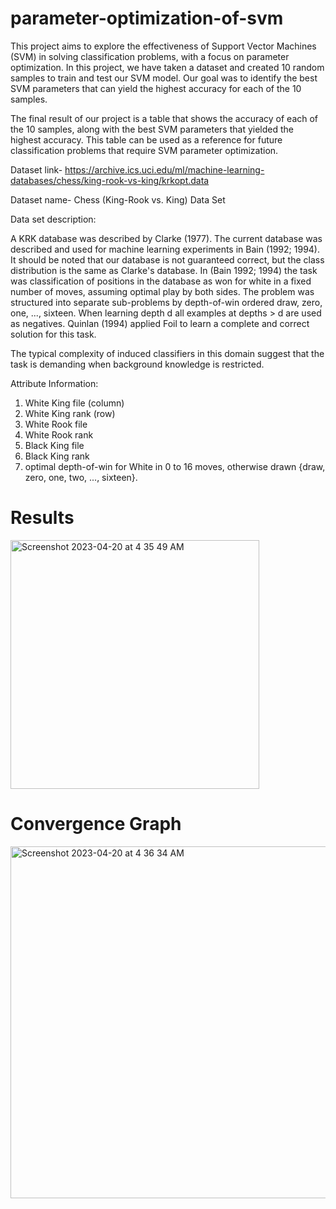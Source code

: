 # parameter-optimization-of-svm
This project aims to explore the effectiveness of Support Vector Machines (SVM) in solving classification problems, with a focus on parameter optimization. In this project, we have taken a dataset and created 10 random samples to train and test our SVM model. Our goal was to identify the best SVM parameters that can yield the highest accuracy for each of the 10 samples.

The final result of our project is a table that shows the accuracy of each of the 10 samples, along with the best SVM parameters that yielded the highest accuracy. This table can be used as a reference for future classification problems that require SVM parameter optimization.

Dataset link- https://archive.ics.uci.edu/ml/machine-learning-databases/chess/king-rook-vs-king/krkopt.data

Dataset name- Chess (King-Rook vs. King) Data Set

Data set description:

A KRK database was described by Clarke (1977). The current database was described and used for machine learning experiments in Bain (1992; 1994). It should be noted that our database is not guaranteed correct, but the class distribution is the same as Clarke's database. In (Bain 1992; 1994) the task was classification of positions in the database as won for white in a fixed number of moves, assuming optimal play by both sides. The problem was structured into separate sub-problems by depth-of-win ordered draw, zero, one, ..., sixteen. When learning depth d all examples at depths > d are used as negatives. Quinlan (1994) applied Foil to learn a complete and correct solution for this task.

The typical complexity of induced classifiers in this domain suggest that the task is demanding when background knowledge is restricted.


Attribute Information:

1. White King file (column)
2. White King rank (row)
3. White Rook file
4. White Rook rank
5. Black King file
6. Black King rank
7. optimal depth-of-win for White in 0 to 16 moves, otherwise drawn {draw, zero, one, two, ..., sixteen}.

# Results

<img width="398" alt="Screenshot 2023-04-20 at 4 35 49 AM" src="https://user-images.githubusercontent.com/77913712/233218257-13cca51f-824e-4c09-a5d3-473c38826b8a.png">

# Convergence Graph

<img width="563" alt="Screenshot 2023-04-20 at 4 36 34 AM" src="https://user-images.githubusercontent.com/77913712/233218344-6b6952ae-9d1c-4a39-ba9e-3c08472df5a3.png">



